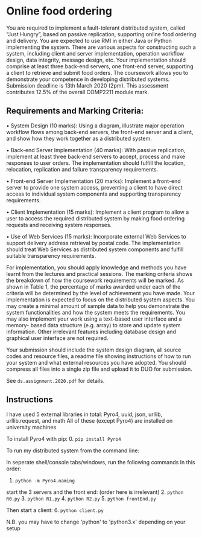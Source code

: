 # Online food ordering

You are required to implement a fault-tolerant distributed system, called “Just Hungry”, based on passive replication, supporting online food ordering and delivery. You are expected to use RMI in either Java or Python implementing the system. There are various aspects for constructing such a system, including client and server implementation, operation workflow design, data integrity, message design, etc. Your implementation should comprise at least three back-end servers, one front-end server, supporting a client to retrieve and submit food orders. The coursework allows you to demonstrate your competence in developing distributed systems. Submission deadline is 13th March 2020 (2pm). This assessment contributes 12.5% of the overall COMP2211 module mark.

## Requirements and Marking Criteria:

• System Design (10 marks): Using a diagram, illustrate major operation workflow flows among back-end servers, the front-end server and a client, and show how they work together as a distributed system.

• Back-end Server Implementation (40 marks): With passive replication, implement at least three back-end servers to accept, process and make responses to user orders. The implementation should fulfill the location, relocation, replication and failure transparency requirements.

• Front-end Server Implementation (20 marks): Implement a front-end server to provide one system access, preventing a client to have direct access to individual system components and supporting transparency requirements.

• Client Implementation (15 marks): Implement a client program to allow a user to access the required distributed system by making food ordering requests and receiving system responses.

• Use of Web Services (15 marks): Incorporate external Web Services to support delivery address retrieval by postal code. The implementation should treat Web Services as distributed system components and fulfill suitable transparency requirements.


For implementation, you should apply knowledge and methods you have learnt from the lectures and practical sessions. The marking criteria shows the breakdown of how the coursework requirements will be marked. As shown in Table 1, the percentage of marks awarded under each of the criteria will be determined by the level of achievement you have made. Your implementation is expected to focus on the distributed system aspects. You may create a minimal amount of sample data to help you demonstrate the system functionalities and how the system meets the requirements. You may also implement your work using a text-based user interface and a memory- based data structure (e.g. array) to store and update system information. Other irrelevant features including database design and graphical user interface are not required.


Your submission should include the system design diagram, all source codes and resource files, a readme file showing instructions of how to run your system and what external resources you have adopted. You should compress all files into a single zip file and upload it to DUO for submission.

See `ds.assignment.2020.pdf` for details.

## Instructions

I have used 5 external libraries in total:
Pyro4, uuid, json, urllib, urllib.request, and math
All of these (except Pyro4) are installed on university machines

To install Pyro4 with pip:
0. `pip install Pyro4`

To run my distributed system from the command line:

In seperate shell/console tabs/windows, run the following commands
In this order:

1. `python -m Pyro4.naming`

start the 3 servers and the front end: (order here is irrelevant)
2. `python R0.py`
3. `python R1.py`
4. `python R2.py`
5. `python frontEnd.py`

Then start a client:
6. `python client.py`

N.B. you may have to change 'python' to 'python3.x' depending on your setup
